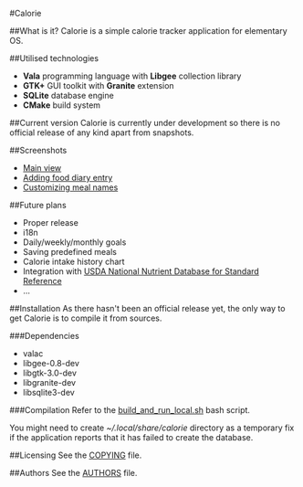 #Calorie

##What is it?
Calorie is a simple calorie tracker application for elementary OS.

##Utilised technologies
* **Vala** programming language with **Libgee** collection library
* **GTK+** GUI toolkit with **Granite** extension
* **SQLite** database engine
* **CMake** build system

##Current version
Calorie is  currently under development so there is no official release of any kind apart from snapshots.

##Screenshots
* [Main view](http://i.imgur.com/KcDQn6a.png)
* [Adding food diary entry](http://i.imgur.com/WWeoTDu.png)
* [Customizing meal names](http://i.imgur.com/y0db9Nc.png)

##Future plans
* Proper release
* i18n
* Daily/weekly/monthly goals
* Saving predefined meals
* Calorie intake history chart
* Integration with [USDA National Nutrient Database for Standard Reference](http://www.ars.usda.gov/Services/docs.htm?docid=8964)
* ...

##Installation
As there hasn't been an official release yet, the only way to get Calorie is to compile it from sources.

###Dependencies
* valac
* libgee-0.8-dev
* libgtk-3.0-dev
* libgranite-dev
* libsqlite3-dev

###Compilation
Refer to the [build_and_run_local.sh](https://github.com/fauu/Calorie/blob/master/build_and_run_local.sh) bash script.

You might need to create *~/.local/share/calorie* directory as a temporary fix if the application reports that it has failed to create the database.

##Licensing
See the [COPYING](https://github.com/fauu/Calorie/blob/master/COPYING) file.

##Authors
See the [AUTHORS](https://github.com/fauu/Calorie/blob/master/AUTHORS) file.
